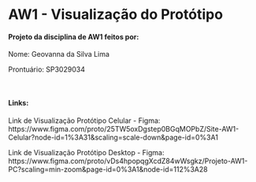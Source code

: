 # AW1 - Visualização do Protótipo
<h4> Projeto da disciplina de AW1 feitos por:</h4>
<p> Nome: Geovanna da Silva Lima</p>
<p> Prontuário: SP3029034 </p>
<br>
<h4> Links:</h4>
<p> Link de Visualização Protótipo Celular - Figma: https://www.figma.com/proto/25TW5oxDgstep0BGqMOPbZ/Site-AW1-Celular?node-id=1%3A31&scaling=scale-down&page-id=0%3A1</p>
<p> Link de Visualização Protótipo Desktop - Figma: https://www.figma.com/proto/vDs4hpopqgXcdZ84wWsgkz/Projeto-AW1-PC?scaling=min-zoom&page-id=0%3A1&node-id=112%3A28</p>

